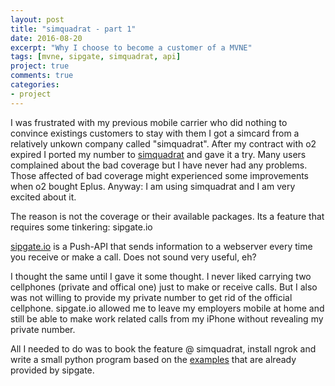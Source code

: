 ```yaml
---
layout: post
title: "simquadrat - part 1"
date: 2016-08-20
excerpt: "Why I choose to become a customer of a MVNE"
tags: [mvne, sipgate, simquadrat, api]
project: true
comments: true
categories:
- project
---
```


I was frustrated with my previous mobile carrier who did nothing to convince existings customers to stay with them I got a simcard from a relatively unkown company called "simquadrat". 
After my contract with o2 expired I ported my number to [simquadrat](http://smqdr.at/hVTNugrW) and gave it a try.
Many users complained about the bad coverage but I have never had any problems. Those affected of bad coverage might experienced some improvements when o2 bought Eplus.
Anyway: I am using simquadrat and I am very excited about it.

The reason is not the coverage or their available packages. Its a feature that requires some tinkering: sipgate.io

[sipgate.io](https://www.sipgate.io/de) is a Push-API that sends information to a webserver every time you receive or make a call.
Does not sound very useful, eh?

I thought the same until I gave it some thought. I never liked carrying two cellphones (private and offical one) just to make or receive calls.
But I also was not willing to provide my private number to get rid of the official cellphone.
sipgate.io allowed me to leave my employers mobile at home and still be able to make work related calls from my iPhone without revealing my private number.

All I needed to do was to book the feature @ simquadrat, install ngrok and write a small python program based on the [examples](https://github.com/sipgate/sipgate.io/tree/master/examples) that are already provided by sipgate.
